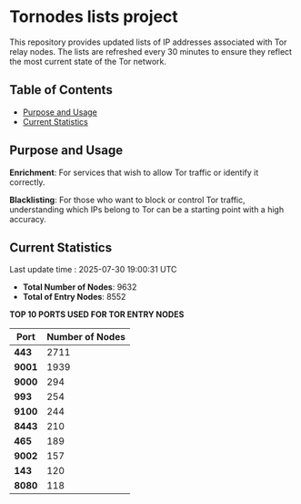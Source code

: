 # Tornodes lists project

This repository provides updated lists of IP addresses associated with Tor relay nodes. The lists are refreshed every 30 minutes to ensure they reflect the most current state of the Tor network.

## Table of Contents

- [Purpose and Usage](#purpose-and-usage)
- [Current Statistics](#current-statistics)


## Purpose and Usage

**Enrichment**: For services that wish to allow Tor traffic or identify it correctly.

**Blacklisting**: For those who want to block or control Tor traffic, understanding which IPs belong to Tor can be a starting point with a high accuracy.

## Current Statistics

Last update time : 2025-07-30 19:00:31 UTC

- **Total Number of Nodes**: 9632
- **Total of Entry Nodes**: 8552

**TOP 10 PORTS USED FOR TOR ENTRY NODES**

| **Port** | **Number of Nodes** |
|------|-----------------|
| **443**   | 2711  |
| **9001**   | 1939  |
| **9000**   | 294  |
| **993**   | 254  |
| **9100**   | 244  |
| **8443**   | 210  |
| **465**   | 189  |
| **9002**   | 157  |
| **143**   | 120  |
| **8080**   | 118  |

